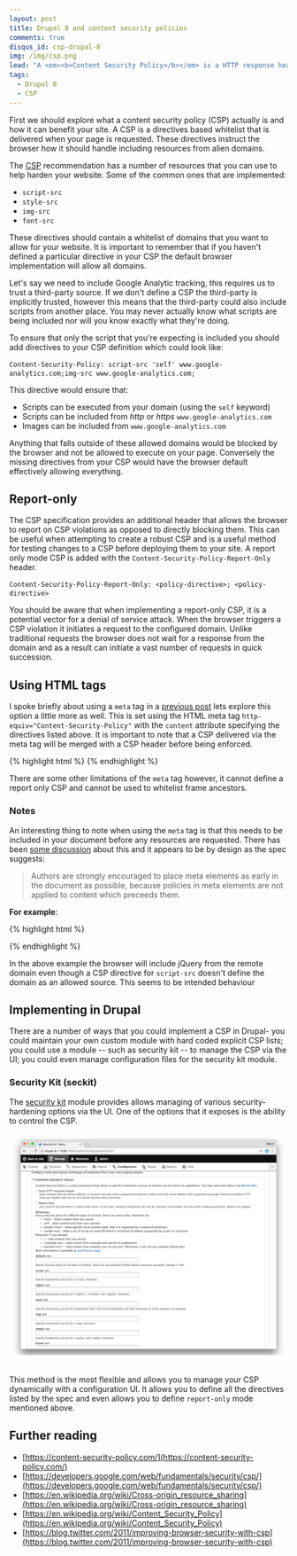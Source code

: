 ```yaml
---
layout: post
title: Drupal 8 and content security policies
comments: true
disqus_id: csp-drupal-8
img: /img/csp.png
lead: "A <em><b>Content Security Policy</b></em> is a HTTP response header that helps reduce XSS risks by declaring which resources can be included by your wesbite."
tags:
  - Drupal 8
  - CSP
---
```


First we should explore what a content security policy (CSP) actually is and how it can benefit your site. A CSP is a directives based whitelist that is delivered when your page is requested. These directives instruct the browser how it should handle including resources from alien domains.

The [CSP](https://content-security-policy.com/) recommendation has a number of resources that you can use to help harden your website. Some of the common ones that are implemented:

- `script-src`
- `style-src`
- `img-src`
- `font-src`

These directives should contain a whitelist of domains that you want to allow for your website. It is important to remember that if you haven't defined a particular directive in your CSP the default browser implementation will allow all domains.

Let's say we need to include Google Analytic tracking, this requires us to trust a third-party source. If we don't define a CSP the third-party is implicitly trusted, however this means that the third-party could also include scripts from another place. You may never actually know what scripts are being included nor will you know exactly what they're doing.

To ensure that only the script that you're expecting is included you should add directives to your CSP definition which could look like:

```
Content-Security-Policy: script-src 'self' www.google-analytics.com;img-src www.google-analytics.com;
```

This directive would ensure that:

- Scripts can be executed from your domain (using the `self` keyword)
- Scripts can be included from *http* or *https* `www.google-analytics.com`
- Images can be included from `www.google-analytics.com`

Anything that falls outside of these allowed domains would be blocked by the browser and not be allowed to execute on your page. Conversely the missing directives from your CSP would have the browser default effectively allowing everything.

## Report-only

The CSP specification provides an additional header that allows the browser to report on CSP violations as opposed to directly blocking them. This can be useful when attempting to create a robust CSP and is a useful method for testing changes to a CSP before deploying them to your site. A report only mode CSP is added with the `Content-Security-Policy-Report-Only` header.

```
Content-Security-Policy-Report-Only: <policy-directive>; <policy-directive>
```

You should be aware that when implementing a report-only CSP, it is a potential vector for a denial of service attack. When the browser triggers a CSP violation it initiates a request to the configured domain. Unlike traditional requests the browser does not wait for a response from the domain and as a result can initiate a vast number of requests in quick succession.

## Using HTML tags

I spoke briefly about using a `meta` tag in a [previous post](http://steveworley.github.io/2017/01/27/disqus-github-pages.html) lets explore this option a little more as well. This is set using the HTML meta tag `http-equiv="Content-Security-Policy"` with the `content` attribute specifying the directives listed above. It is important to note that a CSP delivered via the meta tag will be merged with a CSP header before being enforced.

{% highlight html %}
<meta http-equiv="Content-Security-Policy" content="">
{% endhighlight %}

There are some other limitations of the `meta` tag however, it cannot define a report only CSP and cannot be used to whitelist frame ancestors.

### Notes

An interesting thing to note when using the `meta` tag is that this needs to be included in your document before any resources are requested. There has been [some discussion](https://github.com/w3c/webappsec-csp/issues/27) about this and it appears to be by design as the spec suggests:

> Authors are strongly encouraged to place meta elements as early in the document as possible, because policies in meta elements are not applied to content which preceeds them.

**For example**:

{% highlight html %}
<head>
  <script src="https://code.jquery.com/jquery-3.1.1.min.js"></script>
  <meta
    http-equiv="Content-Security-Policy"
    content="default-src 'self'; script-src 'self' google-analytics.com">
{% endhighlight %}

In the above example the browser will include jQuery from the remote domain even though a CSP directive for `script-src` doesn't define the domain as an allowed source. This seems to be intended behaviour

## Implementing in Drupal

There are a number of ways that you could implement a CSP in Drupal- you could maintain your own custom module with hard coded explicit CSP lists; you could use a module -- such as security kit -- to manage the CSP via the UI; you could even manage configuration files for the security kit module.

### Security Kit (seckit)

The [security kit](http://drupal.org/project/seckit) module provides allows managing of various security-hardening options via the UI. One of the options that it exposes is the ability to control the CSP.

![Seckit UI](/img/seckit-ui.png)

This method is the most flexible and allows you to manage your CSP dynamically with a configuration UI. It allows you to define all the directives listed by the spec and even allows you to define `report-only` mode mentioned above.


## Further reading

* [https://content-security-policy.com/](https://content-security-policy.com/)
* [https://developers.google.com/web/fundamentals/security/csp/](https://developers.google.com/web/fundamentals/security/csp/)
* [https://en.wikipedia.org/wiki/Cross-origin_resource_sharing](https://en.wikipedia.org/wiki/Cross-origin_resource_sharing)
* [https://en.wikipedia.org/wiki/Content_Security_Policy](https://en.wikipedia.org/wiki/Content_Security_Policy)
* [https://blog.twitter.com/2011/improving-browser-security-with-csp](https://blog.twitter.com/2011/improving-browser-security-with-csp)
